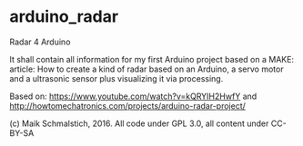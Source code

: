 # arduino_radar
Radar 4 Arduino

It shall contain all information for my first Arduino project based on a MAKE: article:
How to create a kind of radar based on an Arduino, a servo motor and a ultrasonic sensor plus visualizing it via processing.

Based on: https://www.youtube.com/watch?v=kQRYIH2HwfY and http://howtomechatronics.com/projects/arduino-radar-project/

(c) Maik Schmalstich, 2016. All code under GPL 3.0, all content under CC-BY-SA
